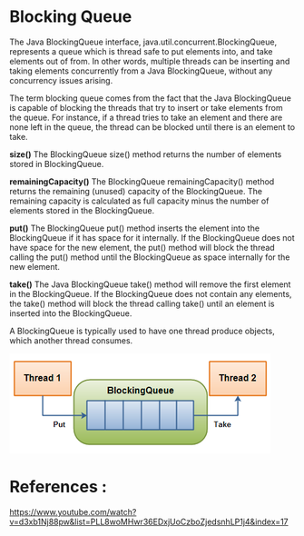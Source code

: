 # Blocking Queue

The Java BlockingQueue interface, java.util.concurrent.BlockingQueue, represents a queue which is thread safe to put elements into, and take elements out of from. In other words, multiple threads can be inserting and taking elements concurrently from a Java BlockingQueue, without any concurrency issues arising.

The term blocking queue comes from the fact that the Java BlockingQueue is capable of blocking the threads that try to insert or take elements from the queue. For instance, if a thread tries to take an element and there are none left in the queue, the thread can be blocked until there is an element to take.



**size()**
The BlockingQueue size() method returns the number of elements stored in BlockingQueue.

**remainingCapacity()**
The BlockingQueue remainingCapacity() method returns the remaining (unused) capacity of the BlockingQueue. The remaining capacity is calculated as full capacity minus the number of elements stored in the BlockingQueue.

**put()**
The BlockingQueue put() method inserts the element into the BlockingQueue if it has space for it internally. If the BlockingQueue does not have space for the new element, the put() method will block the thread calling the put() method until the BlockingQueue as space internally for the new element.

**take()**
The Java BlockingQueue take() method will remove the first element in the BlockingQueue. If the BlockingQueue does not contain any elements, the take() method will block the thread calling take() until an element is inserted into the BlockingQueue.


A BlockingQueue is typically used to have one thread produce objects, which another thread consumes.

![Blocking Queue](blocking-queue.png?raw=true)



# References :
https://www.youtube.com/watch?v=d3xb1Nj88pw&list=PLL8woMHwr36EDxjUoCzboZjedsnhLP1j4&index=17
